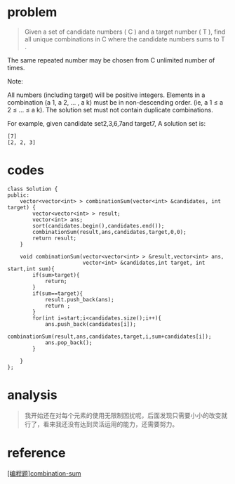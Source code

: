 # problem
>Given a set of candidate numbers ( C ) and a target number ( T ), find all unique combinations in C where the candidate numbers sums to T .

The same repeated number may be chosen from C unlimited number of times.

Note:

All numbers (including target) will be positive integers.
Elements in a combination (a 1, a 2, … , a k) must be in non-descending order. (ie, a 1 ≤ a 2 ≤ … ≤ a k).
The solution set must not contain duplicate combinations.

For example, given candidate set2,3,6,7and target7, 
A solution set is: 
```
[7]
[2, 2, 3]
```
# codes
```
class Solution {
public:
    vector<vector<int> > combinationSum(vector<int> &candidates, int target) {
        vector<vector<int> > result;
        vector<int> ans;
        sort(candidates.begin(),candidates.end());
        combinationSum(result,ans,candidates,target,0,0);
        return result;
    }
    
    void combinationSum(vector<vector<int> > &result,vector<int> ans,
                        vector<int> &candidates,int target, int start,int sum){
        if(sum>target){
            return;
        }
        if(sum==target){
            result.push_back(ans);
            return ;
        }
        for(int i=start;i<candidates.size();i++){
            ans.push_back(candidates[i]);
            combinationSum(result,ans,candidates,target,i,sum+candidates[i]);
            ans.pop_back();
        }
        
    }
};
```

# analysis
>我开始还在对每个元素的使用无限制困扰呢，后面发现只需要小小的改变就行了，看来我还没有达到灵活运用的能力，还需要努力。

# reference
[[编程题]combination-sum][1]

[1]: https://www.nowcoder.com/questionTerminal/ff509107d96148778f6a14c885d74ace
